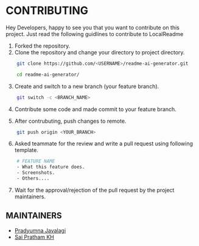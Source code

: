 # CONTRIBUTING

Hey Developers, happy to see you that you want to contribute on this project. Just read the following guidlines to contribute to LocalReadme

1. Forked the repository.
2. Clone the repository and change your directory to project directory.

```bash
    git clone https://github.com/<USERNAME>/readme-ai-generator.git

    cd readme-ai-generator/
```

3. Create and switch to a new branch (your feature branch).

```bash
    git switch -c <BRANCH_NAME>
```

4. Contribute some code and made commit to your feature branch.

5. After contrubuting, push changes to remote.

```bash
    git push origin <YOUR_BRANCH>
```

6. Asked teammate for the review and write a pull request using following template.

```bash
    # FEATURE NAME
    - What this feature does.
    - Screenshots.
    - Others....
```

7. Wait for the approval/rejection of the pull request by the project maintainers.

## MAINTAINERS

- [Pradyumna Javalagi](https://github.com/Pradyumnajavalagi)
- [Sai Pratham KH](https://github.com/Sai-Pratham05)
